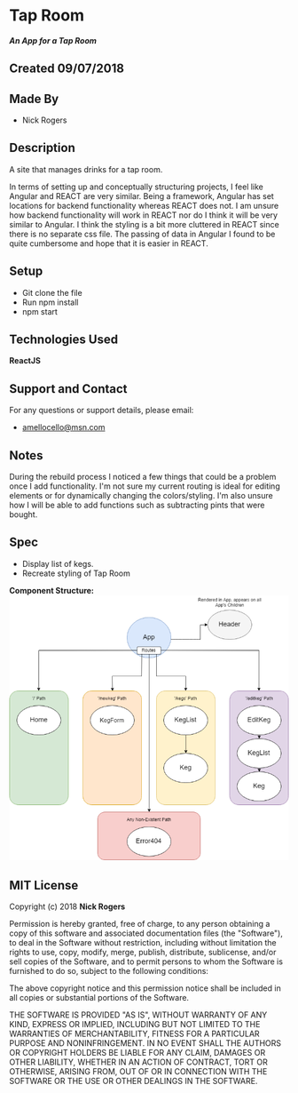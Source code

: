 # Tap Room
##### An App for a Tap Room

## Created 09/07/2018

## Made By

  * Nick Rogers  

## Description

A site that manages drinks for a tap room.  

In terms of setting up and conceptually structuring projects, I feel like Angular and REACT are very similar.  Being a framework, Angular has set locations for backend functionality whereas REACT does not.  I am unsure how backend functionality will work in REACT nor do I think it will be very similar to Angular.  I think the styling is a bit more cluttered in REACT since there is no separate css file.  The passing of data in Angular I found to be quite cumbersome and hope that it is easier in REACT.

## Setup

  * Git clone the file  
  * Run npm install  
  * npm start

## Technologies Used

  **ReactJS**

## Support and Contact

For any questions or support details, please email:
  * amellocello@msn.com  

## Notes
  During the rebuild process I noticed a few things that could be a problem once I add functionality.  I'm not sure my current routing is ideal for editing elements or for dynamically changing the colors/styling.  I'm also unsure how I will be able to add functions such as subtracting pints that were bought.

## Spec

* Display list of kegs.
* Recreate styling of Tap Room   

**Component Structure:**
![Alt text](src/assets/images/tap_room_structure.png)

## MIT License

Copyright (c) 2018 **Nick Rogers**

Permission is hereby granted, free of charge, to any person obtaining a copy
of this software and associated documentation files (the "Software"), to deal
in the Software without restriction, including without limitation the rights
to use, copy, modify, merge, publish, distribute, sublicense, and/or sell
copies of the Software, and to permit persons to whom the Software is
furnished to do so, subject to the following conditions:

The above copyright notice and this permission notice shall be included in all
copies or substantial portions of the Software.

THE SOFTWARE IS PROVIDED "AS IS", WITHOUT WARRANTY OF ANY KIND, EXPRESS OR
IMPLIED, INCLUDING BUT NOT LIMITED TO THE WARRANTIES OF MERCHANTABILITY,
FITNESS FOR A PARTICULAR PURPOSE AND NONINFRINGEMENT. IN NO EVENT SHALL THE
AUTHORS OR COPYRIGHT HOLDERS BE LIABLE FOR ANY CLAIM, DAMAGES OR OTHER
LIABILITY, WHETHER IN AN ACTION OF CONTRACT, TORT OR OTHERWISE, ARISING FROM,
OUT OF OR IN CONNECTION WITH THE SOFTWARE OR THE USE OR OTHER DEALINGS IN THE
SOFTWARE.
